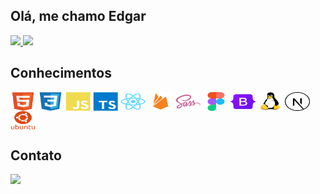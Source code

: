 ## Olá, me chamo Edgar
<div>
  <a href="https://github.com/EdgarJMesquita">
  <img height="180em" src="https://github-readme-stats.vercel.app/api?username=EdgarJMesquita&show_icons=true&theme=dracula&include_all_commits=true&count_private=true"/>
  <img height="180em" src="https://github-readme-stats.vercel.app/api/top-langs/?username=EdgarJMesquita&layout=compact&langs_count=7&theme=dracula"/>
  </a>
</div>
  
 ## Conhecimentos
<div>
  <img align="center" alt="HTML" height="30" width="40" src="https://raw.githubusercontent.com/devicons/devicon/master/icons/html5/html5-original.svg">
  <img align="center" alt="CSS" height="30" width="40" src="https://raw.githubusercontent.com/devicons/devicon/master/icons/css3/css3-original.svg">
  <img align="center" alt="javascript" height="30" width="40" src="https://raw.githubusercontent.com/devicons/devicon/master/icons/javascript/javascript-plain.svg">
  <img align="center" alt="typescriot" height="30" width="40" src="https://raw.githubusercontent.com/devicons/devicon/master/icons/typescript/typescript-plain.svg">
  <img align="center" alt="react" height="30" width="40" src="https://raw.githubusercontent.com/devicons/devicon/master/icons/react/react-original.svg">
  <img align="center" alt="firebase" height="30" width="40" src="https://raw.githubusercontent.com/devicons/devicon/master/icons/firebase/firebase-plain.svg">
  <img align="center" alt="sass" height="30" width="40" src="https://raw.githubusercontent.com/devicons/devicon/master/icons/sass/sass-original.svg">
  <img align="center" alt="figma" height="30" width="40" src="https://raw.githubusercontent.com/devicons/devicon/master/icons/figma/figma-original.svg">
  <img align="center" alt="figma" height="30" width="40" src="https://raw.githubusercontent.com/devicons/devicon/master/icons/bootstrap/bootstrap-original.svg">
  <img align="center" alt="figma" height="30" width="40" src="https://raw.githubusercontent.com/devicons/devicon/master/icons/linux/linux-original.svg">
  <img align="center" alt="figma" height="30" width="40" src="https://github.com/devicons/devicon/blob/master/icons/nextjs/nextjs-line.svg">
  <img align="center" alt="figma" height="30" width="40" src="https://raw.githubusercontent.com/devicons/devicon/master/icons/ubuntu/ubuntu-plain-wordmark.svg">
</div>

## Contato
<div>
  <a href="https://www.linkedin.com/in/edgar-jonas" target="_blank"><img src="https://img.shields.io/badge/-LinkedIn-%230077B5?style=for-the-badge&logo=linkedin&logoColor=white"></a>
</div>

